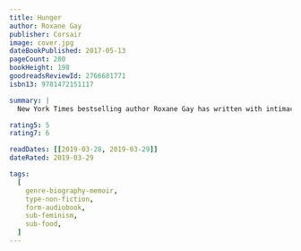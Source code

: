 ```yaml
---
title: Hunger
author: Roxane Gay
publisher: Corsair
image: cover.jpg
dateBookPublished: 2017-05-13
pageCount: 280
bookHeight: 198
goodreadsReviewId: 2766681771
isbn13: 9781472151117

summary: |
  New York Times bestselling author Roxane Gay has written with intimacy and sensitivity about food and bodies, using her own emotional and psychological struggles as a means of exploring our shared anxieties over pleasure, consumption, appearance, and health. As a woman who describes her own body as "wildly undisciplined," Roxane understands the tension between desire and denial, between self-comfort and self-care. In Hunger, she casts an insightful and critical eye on her childhood, teens, and twenties-including the devastating act of violence that acted as a turning point in her young life-and brings readers into the present and the realities, pains, and joys of her daily life.

rating5: 5
rating7: 6

readDates: [[2019-03-28, 2019-03-29]]
dateRated: 2019-03-29

tags:
  [
    genre-biography-memoir,
    type-non-fiction,
    form-audiobook,
    sub-feminism,
    sub-food,
  ]
---
```

